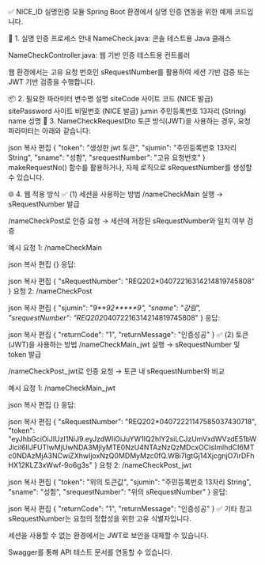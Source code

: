 ✅ NICE_ID 실명인증 모듈
Spring Boot 환경에서 실명 인증 연동을 위한 예제 코드입니다.

📌 1. 실명 인증 프로세스 안내
NameCheck.java: 콘솔 테스트용 Java 클래스

NameCheckController.java: 웹 기반 인증 테스트용 컨트롤러

웹 환경에서는 고유 요청 번호인 sRequestNumber를 활용하여 세션 기반 검증 또는 JWT 기반 검증을 수행합니다.

📦 2. 필요한 파라미터
변수명	설명
siteCode	사이트 코드 (NICE 발급)
sitePassword	사이트 비밀번호 (NICE 발급)
jumin	주민등록번호 13자리 (String)
name	성명
🧾 3. NameCheckRequestDto
토큰 방식(JWT)을 사용하는 경우, 요청 파라미터는 아래와 같습니다:

json
복사
편집
{
"token": "생성한 jwt 토큰",
"sjumin": "주민등록번호 13자리 String",
"sname": "성함",
"srequestNumber": "고유 요청번호"
}
makeRequestNo() 함수를 활용하거나, 자체 로직으로 sRequestNumber를 생성할 수 있습니다.

🌐 4. 웹 적용 방식
✅ (1) 세션을 사용하는 방법
/nameCheckMain 실행 → sRequestNumber 발급

/nameCheckPost로 인증 요청 → 세션에 저장된 sRequestNumber와 일치 여부 검증

예시
요청 1: /nameCheckMain

json
복사
편집
{}
응답:

json
복사
편집
{
"sRequestNumber": "REQ202*04072216314214819745808"
}
요청 2: /nameCheckPost

json
복사
편집
{
"sjumin": "9****92*****9",
"sname": "강*림",
"srequestNumber": "REQ202*04072216314214819745808"
}
응답:

json
복사
편집
{
"returnCode": "1",
"returnMessage": "인증성공"
}
✅ (2) 토큰(JWT)을 사용하는 방법
/nameCheckMain_jwt 실행 → sRequestNumber 및 token 발급

/nameCheckPost_jwt로 인증 요청 → 토큰 내 sRequestNumber와 비교

예시
요청 1: /nameCheckMain_jwt

json
복사
편집
{}
응답:

json
복사
편집
{
"sRequestNumber": "REQ202*04072221147585037430718",
"token": "eyJhbGciOiJIUzI1NiJ9.eyJzdWIiOiJuYW1lQ2hlY2siLCJzUmVxdWVzdE51bWJlciI6IlJFUTIwMjUwNDA3MjIyMTE0NzU4NTAzNzQzMDcxOCIsImlhdCI6MTc0NDAzMjA3NCwiZXhwIjoxNzQ0MDMyMzc0fQ.WBi7lgtGj14XjcgnjO7irDFhHX12KLZ3xWwf-9o6g3s"
}
요청 2: /nameCheckPost_jwt

json
복사
편집
{
"token": "위의 토큰값",
"sjumin": "주민등록번호 13자리 String",
"sname": "성함",
"srequestNumber": "위의 sRequestNumber"
}
응답:

json
복사
편집
{
"returnCode": "1",
"returnMessage": "인증성공"
}
✅ 기타 참고
sRequestNumber는 요청의 정합성을 위한 고유 식별자입니다.

세션을 사용할 수 없는 환경에서는 JWT로 보안을 대체할 수 있습니다.

Swagger를 통해 API 테스트 문서를 연동할 수 있습니다.